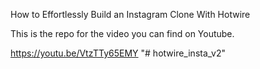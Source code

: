 How to Effortlessly Build an Instagram Clone With Hotwire

This is the repo for the video you can find on Youtube.

https://youtu.be/VtzTTy65EMY
"# hotwire_insta_v2" 

